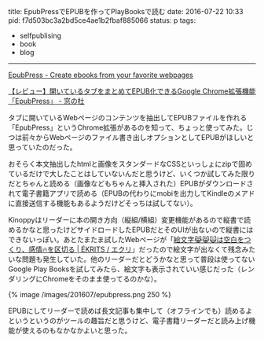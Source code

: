 title: EpubPressでEPUBを作ってPlayBooksで読む
date: 2016-07-22 10:33
pid: f7d503bc3a2bd5ce4ae1b2fbaf885066
status: p
tags:
- selfpublising
- book
- blog
---

[EpubPress - Create ebooks from your favorite webpages][1]

[【レビュー】開いているタブをまとめてEPUB化できるGoogle Chrome拡張機能「EpubPress」 - 窓の杜][2]

タブに開いているWebページのコンテンツを抽出してEPUBファイルを作れる「EpubPress」というChrome拡張があるのを知って、ちょっと使ってみた。じつは前々からWebページのファイル書き出しオプションとしてEPUBがほしいと思っていたのだった。

おそらく本文抽出したhtmlと画像をスタンダードなCSSといっしょにzipで固めているだけで大したことはしていないんだと思うけど、いくつか試してみた限りだとちゃんと読める（画像などもちゃんと挿入された）EPUBがダウンロードされて電子書籍アプリで読める（EPUBの代わりにmobiを出力してKindleのメアドに直接送信する機能もあるようだけどそっちは試してない）。

Kinoppyはリーダーに本の開き方向（縦組/横組）変更機能があるので縦書で読めるかなと思ったけどサイドロードしたEPUBだとそのUIが出ないので縦書にはできないっぽい。あとたまたま試したWebページが「[絵文字😹😸🙀は空白をつくり、感情🔥を区切る | ÉKRITS / エクリ][3]」だったので絵文字が出なくて残念みたいな問題も発生していた。他のリーダーだとどうかなと思って普段は使ってないGoogle Play Booksを試してみたら、絵文字も表示されていい感じだった（レンダリングにChromeをそのまま使ってるのかな）。

{% image /images/201607/epubpress.png 250 %}

EPUBにしてリーダーで読めば長文記事も集中して（オフラインでも）読めるよというというのがツールの趣旨だと思うけど、電子書籍リーダーだと読み上げ機能が使えるのもなかなかよいと思った。

[1]:	https://epub.press/
[2]:	http://forest.watch.impress.co.jp/docs/review/1008708.html
[3]:	http://ekrits.jp/2016/07/2076/%20